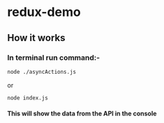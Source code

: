 # redux-demo

## How it works 

### In terminal run command:-

```bash
node ./asyncActions.js
```

or


```bash
node index.js
```

#### This will show the data from the API in the console
